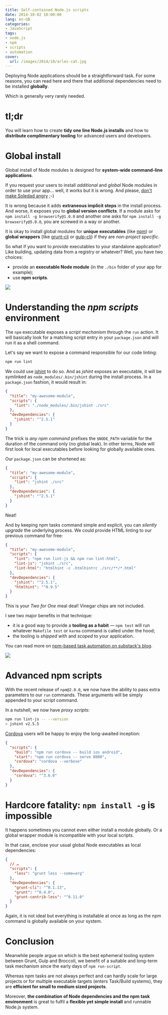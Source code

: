 ```yaml
---
title: Self-contained Node.js scripts
date: 2014-10-02 10:00:00
lang: en-GB
categories:
- JavaScript
tags:
- node.js
- npm
- scripts
- automation
cover:
  url: /images/2014/10/arles-cat.jpg
---
```


Deploying Node applications should be a straightforward task.
For some reasons, you can read here and there that additional dependencies need to be installed **globally**.

Which is generally very rarely needed.

<!--more-->

# tl;dr

You will learn how to create **tidy one line Node.js installs** and how to **distribute complimentary tooling** for advanced users and developers.

# Global install

Global install of Node modules is designed for **system-wide command-line applications**.

If you request your users to install *additional* and *global* Node modules in order to use your app… well, it works but it is wrong. And please, [don't make Soledad angry](http://soledadpenades.com/2014/08/22/keeping-clean/) ;-)

It is wrong because it adds **extraneous implicit steps** in the install process. And worse, it exposes you to **global version conflicts**.
If a module asks for `npm install -g browserify@1.0.0` and another one asks for `npm install -g browserify@5.0.0`, you are screwed in a way or another.

It is okay to install global modules for **unique executables** (like [npm](https://npmjs.org/npm)) or **global wrappers** (like [grunt-cli](https://npmjs.org/grunt-cli) or [gulp-cli](https://npmjs.org/gulp-cli)) if they are *non-project specific*.

So what if you want to *provide* executables to your standalone application? Like building, updating data from a registry or whatever? Well, you have two choices:
- provide an **executable Node module** (in the `./bin` folder of your app for example);
- use **npm scripts**.

![](/images/2014/10/jersey-lighthouse.jpg)

# Understanding the *npm scripts* environment

The `npm` executable exposes a *script mechanism* through the `run` action. It will basically look for a matching script entry in your `package.json` and will run it as a shell command.

Let's say we want to expose a command responsible for our code linting:

```bash
npm run lint
```

We could use [jshint](https://npmjs.org/jshint) to do so. And as  *jshint* exposes an executable, it will be symlinked as `node_modules/.bin/jshint` during the install process.
In a `package.json` fashion, it would result in:

```json
{
  "title": "my-awesome-module",
  "scripts": {
    "lint": "./node_modules/.bin/jshint ./src"
  },
  "devDependencies": {
    "jshint": "^2.5.1"
  }
}
```

The trick is *any npm command* prefixes the `$NODE_PATH` variable for the duration of the command only (no global leak).
In other terms, Node will first look for local executables before looking for globally available ones.

Our `package.json` can be shortened as:

```json
{
  "title": "my-awesome-module",
  "scripts": {
    "lint": "jshint ./src"
  },
  "devDependencies": {
    "jshint": "^2.5.1"
  }
}
```

Neat!

And by keeping npm tasks command simple and explicit, you can *silently upgrade* the underlying process. We could provide HTML linting to our previous command for free:

```json
{
  "title": "my-awesome-module",
  "scripts": {
    "lint": "npm run lint-js && npm run lint-html",
    "lint-js": "jshint ./src",
    "lint-html": "htmlhint -c .htmlhintrc ./src/**/*.html"
  },
  "devDependencies": {
    "jshint": "^2.5.1",
    "htmlhint": "^0.9.5"
  }
}
```

This is your *Two for One* meal deal! Vinegar chips are not included.

I see two major benefits in that technique:
- it is a good way to provide a **tooling as a habit** — `npm test` will run whatever `Makefile test` or `karma` command is called under the hood;
- the tooling is *shipped* with and *scoped* to your application.

You can read more on [npm-based task automation on substack's blog](http://substack.net/task_automation_with_npm_run).

![](/images/2014/10/jersey-jetty.jpg)

# Advanced npm scripts

With the recent release of `npm@2.0.0`, we now have the ability to pass extra parameters to our `run` commands.
These arguments will be simply appended to your script command.

In a nutshell, we now have *proxy scripts*:

```bash
npm run lint-js -- --version
> jshint v2.5.5
```

[Cordova](https://npmjs.org/cordova) users will be happy to enjoy the long-awaited inception:

```json
{
  "scripts": {
    "build": "npm run cordova -- build ios android",
    "start": "npm run cordova -- serve 8000",
    "cordova": "cordova --verbose"
  },
  "devDependencies": {
    "cordova": "^3.6.0"
  }
}
```

# Hardcore fatality: `npm install -g` is impossible

It happens sometimes you cannot even either install a module globally. Or a global wrapper module is incompatible with your local scripts.

In that case, enclose your usual global Node executables as local dependencies:

```json
{
  // …
  "scripts": {
    "less": "grunt less --some=arg"
  },
  "devDependencies": {
    "grunt-cli": "^0.1.13",
    "grunt": "^0.4.0",
    "grunt-contrib-less": "^0.11.0"
  }
}
```

Again, it is not ideal but everything is installable at once as long as the npm command is globally available on your system.

# Conclusion

Meanwhile people argue on which is the best ephemeral tooling system between Grunt, Gulp and Broccoli, we benefit of a suitable and long-term task mechanism since the early days of `npm run-script`.

Whereas npm tasks are not always perfect and can hardly scale for large projects or for multiple executable targets (enters Task/Build systems), they are **efficient for small to medium sized projects**.

Moreover, **the combination of Node dependencies and the npm task environment** is great to fulfil a **flexible yet simple install** and runnable Node.js system.